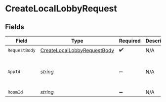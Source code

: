 # CreateLocalLobbyRequest


## Fields

| Field                                                                                 | Type                                                                                  | Required                                                                              | Description                                                                           | Example                                                                               |
| ------------------------------------------------------------------------------------- | ------------------------------------------------------------------------------------- | ------------------------------------------------------------------------------------- | ------------------------------------------------------------------------------------- | ------------------------------------------------------------------------------------- |
| `RequestBody`                                                                         | [CreateLocalLobbyRequestBody](../../models/operations/CreateLocalLobbyRequestBody.md) | :heavy_check_mark:                                                                    | N/A                                                                                   |                                                                                       |
| `AppId`                                                                               | *string*                                                                              | :heavy_minus_sign:                                                                    | N/A                                                                                   | app-af469a92-5b45-4565-b3c4-b79878de67d2                                              |
| `RoomId`                                                                              | *string*                                                                              | :heavy_minus_sign:                                                                    | N/A                                                                                   | 2swovpy1fnunu                                                                         |
